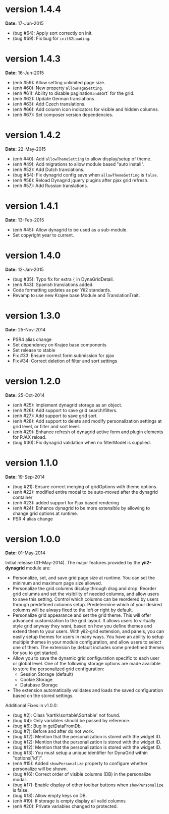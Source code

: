 version 1.4.4
=============
**Date:** 17-Jun-2015

- (bug #64): Apply sort correctly on init.
- (bug #69): Fix bug for `initS2Loading`.

version 1.4.3
=============
**Date:** 16-Jun-2015

- (enh #59): Allow setting unlimited page size.
- (enh #60): New property `allowPageSetting`.
- (enh #61): Ability to disable pagination` and `sort` for the grid.
- (enh #62): Update German translations .
- (enh #63): Add Czech translations.
- (enh #66): Add column icon indicators for visible and hidden columns.
- (enh #67): Set composer version dependencies.

version 1.4.2
=============
**Date:** 22-May-2015

- (enh #40): Add `allowThemeSetting` to allow display/setup of theme.
- (enh #49): Add migrations to allow module based "auto install".
- (enh #52): Add Dutch translations.
- (bug #54): Fix dynagrid config save when `allowThemeSetting` is `false`.
- (enh #56): Reload Dynagrid jquery plugins after pjax grid refresh.
- (enh #57): Add Russian translations.

version 1.4.1
=============
**Date:** 13-Feb-2015

- (enh #45): Allow dynagrid to be used as a sub-module.
- Set copyright year to current.

version 1.4.0
=============
**Date:** 12-Jan-2015

- (bug #35): Typo fix for extra `{` in DynaGridDetail.
- (enh #43): Spanish translations added.
- Code formatting updates as per Yii2 standards.
- Revamp to use new Krajee base Module and TranslationTrait.

version 1.3.0
=============
**Date:** 25-Nov-2014

- PSR4 alias change
- Set dependency on Krajee base components
- Set release to stable
- Fix #33: Ensure correct form submission for pjax 
- Fix #34: Correct deletion of filter and sort settings

version 1.2.0
=============
**Date:** 25-Oct-2014 

- (enh #25): Implement dynagrid storage as an object.
- (enh #26): Add support to save grid search/filters.
- (enh #27): Add support to save grid sort.
- (enh #28): Add support to delete and modify personalization settings at grid level, or filter and sort level.
- (enh #29): Enhance refresh of dynagrid active form and plugin elements for PJAX reload.
- (bug #30): Fix dynagrid validation when no filterModel is supplied.


version 1.1.0
=============
**Date:** 19-Sep-2014 

- (bug #21): Ensure correct merging of gridOptions with theme options.
- (enh #22): modified entire modal to be auto-moved after the dynagrid container
- (enh #23): added support for Pjax based rendering
- (enh #24): Enhance dynagrid to be more extensible by allowing to change grid options at runtime.
- PSR 4 alias change


version 1.0.0
=============
**Date:** 01-May-2014

Initial release (01-May-2014). The major features provided by the **yii2-dynagrid** module are:

- Personalize, set, and save grid page size at runtime. You can set the minimum and maximum page size allowed.
- Personalize the grid columns display through drag and drop. Reorder grid columns and set the visibility of needed columns, and allow users to save this setting. 
  Control which columns can be reordered by users through predefined columns setup. Predetermine which of your desired columns will be always fixed to the left or right by 
  default.
- Personalize grid appearance and set the grid theme. This will offer advanced customization to the grid layout. It allows users to virtually style grid 
  anyway they want, based on how you define themes and extend them to your users. With yii2-grid extension, and panels, you can easily setup themes for 
  users in many ways. You have an ability to setup multiple themes in your module configuration, and allow users to select one of them. The extension by 
  default includes some predefined themes for you to get started.
- Allow you to save the dynamic grid configuration specific to each user or global level. One of the following storage options are made available to store 
  the personalized grid configuration:
  - Session Storage (default)
  - Cookie Storage 
  - Database Storage
- The extension automatically validates and loads the saved configuration based on the stored settings.

Additional Fixes in v1.0.0:

- (bug #2): Class 'kartik\sortable\Sortable' not found.
- (bug #4): Only variables should be passed by reference.
- (bug #6): Bug in getDataFromDb.
- (bug #7): Before and after do not work.
- (bug #12): Mention that the personalization is stored with the widget ID.
- (bug #12): Mention that the personalization is stored with the widget ID.
- (bug #12): Mention that the personalization is stored with the widget ID.
- (bug #13): You must setup a unique identifier for DynaGrid within "options['id']".
- (enh #15): Added `showPersonalize` property to configure whether personalize will be shown.
- (bug #16): Correct order of visible columns (DB) in the personalize modal.
- (bug #17): Enable display of other toolbar buttons when `showPersonalize` is false.
- (bug #18): Allow empty keys on DB.
- (enh #19): If storage is empty display all valid columns
- (enh #20): Private variables changed to protected.

